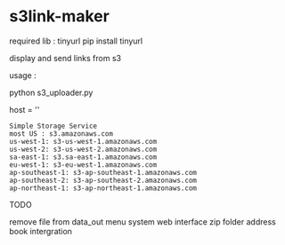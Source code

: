 s3link-maker
============

required lib : tinyurl
pip install tinyurl

display and send links from s3

usage :

python s3_uploader.py


host = '' 

```
Simple Storage Service
most US : s3.amazonaws.com
us-west-1: s3-us-west-1.amazonaws.com
us-west-2: s3-us-west-2.amazonaws.com
sa-east-1: s3.sa-east-1.amazonaws.com
eu-west-1: s3-eu-west-1.amazonaws.com
ap-southeast-1: s3-ap-southeast-1.amazonaws.com
ap-southeast-2: s3-ap-southeast-2.amazonaws.com
ap-northeast-1: s3-ap-northeast-1.amazonaws.com
```

TODO

remove file from data_out
menu system
web interface
zip folder
address book intergration
